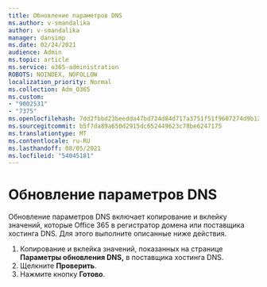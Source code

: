 ```yaml
---
title: Обновление параметров DNS
ms.author: v-smandalika
author: v-smandalika
manager: dansimp
ms.date: 02/24/2021
audience: Admin
ms.topic: article
ms.service: o365-administration
ROBOTS: NOINDEX, NOFOLLOW
localization_priority: Normal
ms.collection: Adm_O365
ms.custom:
- "9002531"
- "7375"
ms.openlocfilehash: 7dd2fbbd23beedda47bd724d84d717a3751f51f9607274d9b124f14463cf4b50
ms.sourcegitcommit: b5f7da89a650d2915dc652449623c78be6247175
ms.translationtype: MT
ms.contentlocale: ru-RU
ms.lasthandoff: 08/05/2021
ms.locfileid: "54045181"
---
```

# <a name="update-dns-settings"></a>Обновление параметров DNS

Обновление параметров DNS включает копирование и вклейку значений, которые Office 365 в регистратор домена или поставщика хостинга DNS. Для этого выполните описанные ниже действия.

1. Копирование и вклейка значений, показанных на странице **Параметры обновления DNS,** в поставщика хостинга DNS.
2. Щелкните **Проверить**.
3. Нажмите кнопку **Готово**.